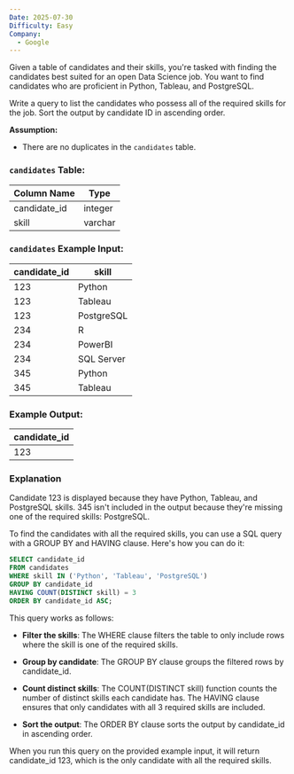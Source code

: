 ```yaml
---
Date: 2025-07-30
Difficulty: Easy
Company:
  - Google
---
```

Given a table of candidates and their skills, you're tasked with finding the candidates best suited for an open Data Science job. You want to find candidates who are proficient in Python, Tableau, and PostgreSQL.

Write a query to list the candidates who possess all of the required skills for the job. Sort the output by candidate ID in ascending order.

**Assumption:**

- There are no duplicates in the `candidates` table.

### `candidates` Table:

|**Column Name**|**Type**|
|---|---|
|candidate_id|integer|
|skill|varchar|

### `candidates` Example Input:

|**candidate_id**|**skill**|
|---|---|
|123|Python|
|123|Tableau|
|123|PostgreSQL|
|234|R|
|234|PowerBI|
|234|SQL Server|
|345|Python|
|345|Tableau|

### Example Output:

|**candidate_id**|
|---|
|123|

### Explanation

Candidate 123 is displayed because they have Python, Tableau, and PostgreSQL skills. 345 isn't included in the output because they're missing one of the required skills: PostgreSQL.

To find the candidates with all the required skills, you can use a SQL query with a GROUP BY and HAVING clause. Here's how you can do it:

```SQL
SELECT candidate_id
FROM candidates
WHERE skill IN ('Python', 'Tableau', 'PostgreSQL')
GROUP BY candidate_id
HAVING COUNT(DISTINCT skill) = 3
ORDER BY candidate_id ASC;
```

This query works as follows:

- **Filter the skills**: The WHERE clause filters the table to only include rows where the skill is one of the required skills.

- **Group by candidate**: The GROUP BY clause groups the filtered rows by candidate_id.

- **Count distinct skills**: The COUNT(DISTINCT skill) function counts the number of distinct skills each candidate has. The HAVING clause ensures that only candidates with all 3 required skills are included.

- **Sort the output**: The ORDER BY clause sorts the output by candidate_id in ascending order.

When you run this query on the provided example input, it will return candidate_id 123, which is the only candidate with all the required skills.